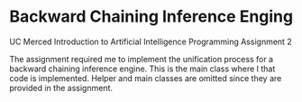 # Backward Chaining Inference Enging
UC Merced Introduction to ArtificiaI Intelligence Programming Assignment 2

The assignment required me to implement the unification process for a backward chaining inference engine. This is the main class where I  that code is implemented. Helper and main classes are omitted since they are provided in the assignment.
